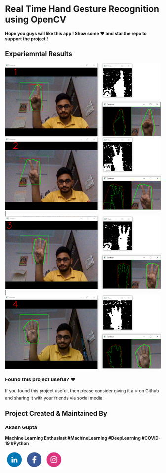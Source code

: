 # Real Time Hand Gesture Recognition using OpenCV

**Hope you guys will like this app ! Show some ❤️ and star the repo to support the project !**
<br>
## Experiemntal Results
<img src="https://github.com/Akash-Gupta-2000/Real-Time-hand-Gesture-Recognition-using-OpenCV/blob/master/images/1.png">
<img src="https://github.com/Akash-Gupta-2000/Real-Time-hand-Gesture-Recognition-using-OpenCV/blob/master/images/2.png">|
<img src="https://github.com/Akash-Gupta-2000/Real-Time-hand-Gesture-Recognition-using-OpenCV/blob/master/images/3.png">|
<img src="https://github.com/Akash-Gupta-2000/Real-Time-hand-Gesture-Recognition-using-OpenCV/blob/master/images/4.png">

### Found this project useful? :heart:

If you found this project useful, then please consider giving it a :star: on Github and sharing it with your friends via social media.

## Project Created & Maintained By

### Akash Gupta 
**Machine Learning Enthusiast #MachineLearning #DeepLearning #COVID-19 #Python**

<a href="https://www.linkedin.com/in/akashgupta2000/"><img src="https://github.com/aritraroy/social-icons/blob/master/linkedin-icon.png?raw=true" width="60"></a>
<a href="https://www.facebook.com/profile.php?id=100011464338988"><img src="https://github.com/aritraroy/social-icons/blob/master/facebook-icon.png?raw=true" width="60"></a>
<a href="https://www.instagram.com/gupta.akash.2000/"><img src="https://github.com/aritraroy/social-icons/blob/master/instagram-icon.png?raw=true" width="60"></a>

